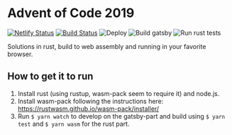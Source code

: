 # Advent of Code 2019

[![Netlify Status](https://api.netlify.com/api/v1/badges/40726493-6eeb-4087-b362-d1c70ac1fa58/deploy-status)](https://app.netlify.com/sites/dhedegaard-aoc2019/deploys)
[![Build Status](https://dev.azure.com/dhedegaard/adventofcode2019/_apis/build/status/dhedegaard.adventofcode2019?branchName=master)](https://dev.azure.com/dhedegaard/adventofcode2019/_build/latest?definitionId=10&branchName=master)
![Deploy](https://github.com/dhedegaard/adventofcode2019/workflows/Deploy/badge.svg)
![Build gatsby](https://github.com/dhedegaard/adventofcode2019/workflows/Build%20gatsby/badge.svg)
![Run rust tests](https://github.com/dhedegaard/adventofcode2019/workflows/Run%20rust%20tests/badge.svg)

Solutions in rust, build to web assembly and running in your favorite browser.

## How to get it to run

1. Install rust (using rustup, wasm-pack seem to require it) and node.js.
1. Install wasm-pack following the instructions here:
   <https://rustwasm.github.io/wasm-pack/installer/>
1. Run `$ yarn watch` to develop on the gatsby-part and build using `$ yarn test` and `$ yarn wasm` for the rust part.
